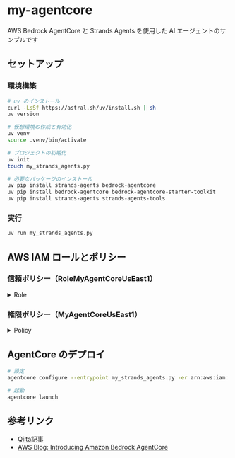 # my-agentcore

AWS Bedrock AgentCore と Strands Agents を使用した AI エージェントのサンプルです

## セットアップ

### 環境構築

```bash
# uv のインストール
curl -LsSf https://astral.sh/uv/install.sh | sh
uv version

# 仮想環境の作成と有効化
uv venv
source .venv/bin/activate

# プロジェクトの初期化
uv init
touch my_strands_agents.py

# 必要なパッケージのインストール
uv pip install strands-agents bedrock-agentcore
uv pip install bedrock-agentcore bedrock-agentcore-starter-toolkit
uv pip install strands-agents strands-agents-tools
```

### 実行

```bash
uv run my_strands_agents.py
```

## AWS IAM ロールとポリシー

### 信頼ポリシー（RoleMyAgentCoreUsEast1）

<details>

<summary>Role</summary>

```json
{
  "Version": "2012-10-17",
  "Statement": [
    {
      "Sid": "AssumeRolePolicy",
      "Effect": "Allow",
      "Principal": {
        "Service": "bedrock-agentcore.amazonaws.com"
      },
      "Action": "sts:AssumeRole",
      "Condition": {
        "StringEquals": {
          "aws:SourceAccount": "123456789012"
        },
        "ArnLike": {
          "aws:SourceArn": "arn:aws:bedrock-agentcore:us-east-1:123456789012:*"
        }
      }
    }
  ]
}
```

</details>

### 権限ポリシー（MyAgentCoreUsEast1）

<details>

<summary>Policy</summary>

```json
{
  "Version": "2012-10-17",
  "Statement": [
    {
      "Sid": "ECRImageAccess",
      "Effect": "Allow",
      "Action": [
        "ecr:BatchGetImage",
        "ecr:GetDownloadUrlForLayer"
      ],
      "Resource": [
        "arn:aws:ecr:us-east-1:123456789012:repository/my-agentcore"
      ]
    },
    {
      "Sid": "ECRTokenAccess",
      "Effect": "Allow",
      "Action": [
        "ecr:GetAuthorizationToken"
      ],
      "Resource": "*"
    },
    {
      "Sid": "CloudWatchLogs",
      "Effect": "Allow",
      "Action": [
        "logs:DescribeLogStreams",
        "logs:CreateLogGroup",
        "logs:DescribeLogGroups"
      ],
      "Resource": [
        "arn:aws:logs:us-east-1:123456789012:log-group:/aws/bedrock-agentcore/runtimes/*",
        "arn:aws:logs:us-east-1:123456789012:log-group:*"
      ]
    },
    {
      "Sid": "CloudWatchLogsWrite",
      "Effect": "Allow",
      "Action": [
        "logs:CreateLogStream",
        "logs:PutLogEvents"
      ],
      "Resource": [
        "arn:aws:logs:us-east-1:123456789012:log-group:/aws/bedrock-agentcore/runtimes/*:log-stream:*"
      ]
    },
    {
      "Sid": "XRayAccess",
      "Effect": "Allow",
      "Action": [
        "xray:PutTraceSegments",
        "xray:PutTelemetryRecords",
        "xray:GetSamplingRules",
        "xray:GetSamplingTargets"
      ],
      "Resource": ["*"]
    },
    {
      "Sid": "CloudWatchMetrics",
      "Effect": "Allow",
      "Resource": "*",
      "Action": "cloudwatch:PutMetricData",
      "Condition": {
        "StringEquals": {
          "cloudwatch:namespace": "bedrock-agentcore"
        }
      }
    },
    {
      "Sid": "GetAgentAccessToken",
      "Effect": "Allow",
      "Action": [
        "bedrock-agentcore:GetWorkloadAccessToken",
        "bedrock-agentcore:GetWorkloadAccessTokenForJWT",
        "bedrock-agentcore:GetWorkloadAccessTokenForUserId"
      ],
      "Resource": [
        "arn:aws:bedrock-agentcore:us-east-1:123456789012:workload-identity-directory/default",
        "arn:aws:bedrock-agentcore:us-east-1:123456789012:workload-identity-directory/default/workload-identity/*"
      ]
    },
    {
      "Sid": "BedrockModelInvocation",
      "Effect": "Allow",
      "Action": [
        "bedrock:InvokeModel",
        "bedrock:InvokeModelWithResponseStream"
      ],
      "Resource": [
        "arn:aws:bedrock:*::foundation-model/*",
        "arn:aws:bedrock:us-east-1:123456789012:*"
      ]
    }
  ]
}
```

</details>

## AgentCore のデプロイ

```bash
# 設定
agentcore configure --entrypoint my_strands_agents.py -er arn:aws:iam::123456789012:role/RoleMyAgentCoreUsEast1

# 起動
agentcore launch
```

## 参考リンク

- [Qiita記事](https://qiita.com/har1101/items/73fa749e05c4cb38bb6e)
- [AWS Blog: Introducing Amazon Bedrock AgentCore](https://aws.amazon.com/jp/blogs/aws/introducing-amazon-bedrock-agentcore-securely-deploy-and-operate-ai-agents-at-any-scale/)
